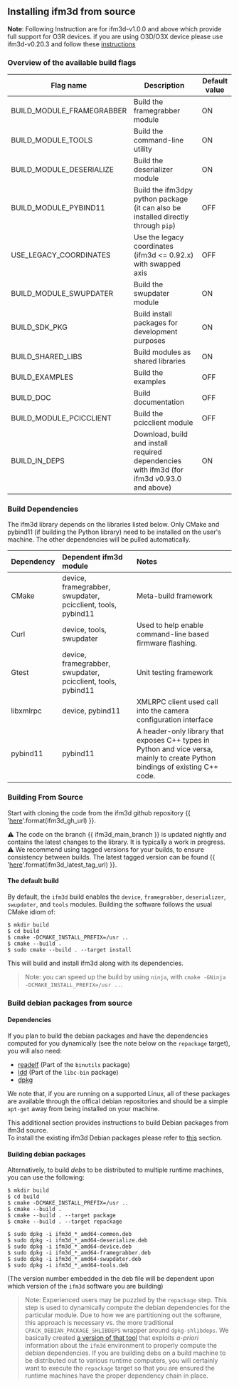 ## Installing ifm3d from source

**Note**: Following Instruction are for ifm3d-v1.0.0 and above which provide full support for O3R devices. if you are using O3D/O3X device please use ifm3d-v0.20.3
and follow these [instructions](https://github.com/ifm/ifm3d/blob/v0.20.3/doc/source_build.md)

### Overview of the available build flags
| Flag name | Description | Default value |
| --------- | ----------- | ------------- |
| BUILD_MODULE_FRAMEGRABBER | Build the framegrabber module | ON | 
| BUILD_MODULE_TOOLS | Build the command-line utility | ON |  
| BUILD_MODULE_DESERIALIZE | Build the deserializer module | ON | 
| BUILD_MODULE_PYBIND11 | Build the ifm3dpy python package (it can also be installed directly through `pip`) | OFF | 
| USE_LEGACY_COORDINATES | Use the legacy coordinates (ifm3d <= 0.92.x) with swapped axis | OFF | 
| BUILD_MODULE_SWUPDATER | Build the swupdater module | ON | 
| BUILD_SDK_PKG | Build install packages for development purposes | ON | 
| BUILD_SHARED_LIBS | Build modules as shared libraries | ON | 
| BUILD_EXAMPLES | Build the examples | OFF | 
| BUILD_DOC | Build documentation | OFF |
| BUILD_MODULE_PCICCLIENT | Build the pcicclient module | OFF |
| BUILD_IN_DEPS | Download, build and install required dependencies with ifm3d (for ifm3d v0.93.0 and above) | ON |

### Build Dependencies

The ifm3d library depends on the libraries listed below. Only CMake and pybind11 (if building the Python library) need to be installed on the user's machine. The other dependencies will be pulled automatically. 

| Dependency | Dependent ifm3d module | Notes |
|:---------- |:---------------------- |:----- |
| CMake| device, framegrabber, swupdater, pcicclient, tools, pybind11| Meta-build framework|
| Curl| device, tools, swupdater| Used to help enable command-line based firmware flashing.|
| Gtest| device, framegrabber, swupdater, pcicclient, tools, pybind11| Unit testing framework|
| libxmlrpc| device, pybind11| XMLRPC client used call into the camera configuration interface|
| pybind11| pybind11| A header-only library that exposes C++ types in Python and vice versa,  mainly to create Python bindings of existing C++ code.|

### Building From Source
Start with cloning the code from the ifm3d github repository {{ '[here]({})'.format(ifm3d_gh_url) }}.

⚠ The code on the branch {{ ifm3d_main_branch }} is updated nightly and contains the latest changes to the library. It is typically a work in progress.  
⚠ We recommend using tagged versions for your builds, to ensure consistency between builds. The latest tagged version can be found {{ '[here]({})'.format(ifm3d_latest_tag_url) }}.

#### The default build

By default, the `ifm3d` build enables the `device`, `framegrabber`, `deserializer`, `swupdater`,
and `tools` modules. Building the software follows the usual CMake idiom of:

```
$ mkdir build
$ cd build
$ cmake -DCMAKE_INSTALL_PREFIX=/usr ..
$ cmake --build .
$ sudo cmake --build . --target install
```

This will build and install ifm3d along with its dependencies.

> Note: you can speed up the build by using `ninja`, with `cmake -GNinja -DCMAKE_INSTALL_PREFIX=/usr ..`.

### Build debian packages from source

#### Dependencies
If you plan to build the debian packages and have the
dependencies computed for you dynamically (see the note below on the
`repackage` target), you will also need:

* [readelf](https://www.gnu.org/software/binutils/) (Part of the `binutils` package)
* [ldd](http://man7.org/linux/man-pages/man1/ldd.1.html) (Part of the `libc-bin` package)
* [dpkg](https://help.ubuntu.com/lts/serverguide/dpkg.html)

We note that, if you are running on a supported Linux, all of these packages
are available through the offical debian repositories and should be a simple
`apt-get` away from being installed on your machine.

This additional section provides instructions to build Debian packages from ifm3d source.  
To install the existing ifm3d Debian packages please refer to [this](ifm3d/doc/sphinx/content/installation_instructions/install_linux_binary:Installing%20ifm3d%20from%20.deb%20file) section.

#### Building debian packages

Alternatively, to build *debs* to be distributed to multiple runtime machines, you can use the following:

```
$ mkdir build
$ cd build
$ cmake -DCMAKE_INSTALL_PREFIX=/usr ..
$ cmake --build .
$ cmake --build . --target package
$ cmake --build . --target repackage

$ sudo dpkg -i ifm3d_*_amd64-common.deb
$ sudo dpkg -i ifm3d_*_amd64-deserialize.deb
$ sudo dpkg -i ifm3d_*_amd64-device.deb
$ sudo dpkg -i ifm3d_*_amd64-framegrabber.deb
$ sudo dpkg -i ifm3d_*_amd64-swupdater.deb
$ sudo dpkg -i ifm3d_*_amd64-tools.deb
```

(The version number embedded in the deb file will be dependent upon which
version of the `ifm3d` software you are building)

> Note: Experienced users may be puzzled by the `repackage` step. 
> This step is used to dynamically compute the debian dependencies for the particular module. 
> Due to how we are partitioning out the software, this approach is necessary vs. the more traditional `CPACK_DEBIAN_PACKAGE_SHLIBDEPS` wrapper around `dpkg-shlibdeps`. 
> We basically created [a version of that tool](cmake/utils/ifm3d-dpkg-deps.py.in) that exploits *a-priori* information about the `ifm3d` environment to properly compute the debian dependencies. 
> If you are building debs on a build machine to be distributed out to various runtime computers, you will certainly want to execute the `repackage` target so that you are ensured the runtime machines have the proper dependency chain in place.
